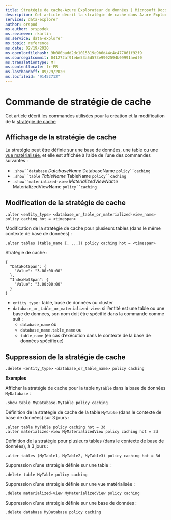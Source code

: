 ```yaml
---
title: Stratégie de cache-Azure Explorateur de données | Microsoft Docs
description: Cet article décrit la stratégie de cache dans Azure Explorateur de données.
services: data-explorer
author: orspod
ms.author: orspodek
ms.reviewer: rkarlin
ms.service: data-explorer
ms.topic: reference
ms.date: 02/19/2020
ms.openlocfilehash: 9b080badd2dc1015319e9b6d44c4c477061f92f9
ms.sourcegitcommit: 041272af91ebe53a5d573e9902594b09991aedf0
ms.translationtype: MT
ms.contentlocale: fr-FR
ms.lasthandoff: 09/29/2020
ms.locfileid: "91452712"
---
```

# <a name="cache-policy-command"></a>Commande de stratégie de cache

Cet article décrit les commandes utilisées pour la création et la modification de la [stratégie de cache](cachepolicy.md) 

## <a name="displaying-the-cache-policy"></a>Affichage de la stratégie de cache

La stratégie peut être définie sur une base de données, une table ou une [vue matérialisée](materialized-views/materialized-view-overview.md), et elle est affichée à l’aide de l’une des commandes suivantes :

* `.show``database` *DatabaseName* DatabaseName `policy``caching`
* `.show``table` *TableName* TableName `policy``caching`
* `.show``materialized-view` *MaterializedViewName* MaterializedViewName `policy``caching`

## <a name="altering-the-cache-policy"></a>Modification de la stratégie de cache

```kusto
.alter <entity_type> <database_or_table_or_materialized-view_name> policy caching hot = <timespan>
```

Modification de la stratégie de cache pour plusieurs tables (dans le même contexte de base de données) :

```kusto
.alter tables (table_name [, ...]) policy caching hot = <timespan>
```

Stratégie de cache :

```kusto
{
  "DataHotSpan": {
    "Value": "3.00:00:00"
  },
  "IndexHotSpan": {
    "Value": "3.00:00:00"
  }
}
```

* `entity_type` : table, base de données ou cluster
* `database_or_table_or_materialized-view`: si l’entité est une table ou une base de données, son nom doit être spécifié dans la commande comme suit : 
  - `database_name` ou 
  - `database_name.table_name` ou 
  - `table_name` (en cas d’exécution dans le contexte de la base de données spécifique)

## <a name="deleting-the-cache-policy"></a>Suppression de la stratégie de cache

```kusto
.delete <entity_type> <database_or_table_name> policy caching
```

**Exemples**

Afficher la stratégie de cache pour la table `MyTable` dans la base de données `MyDatabase` :

```kusto
.show table MyDatabase.MyTable policy caching 
```

Définition de la stratégie de cache de la table `MyTable` (dans le contexte de base de données) sur 3 jours :

```kusto
.alter table MyTable policy caching hot = 3d
.alter materialized-view MyMaterializedView policy caching hot = 3d
```

Définition de la stratégie pour plusieurs tables (dans le contexte de base de données), à 3 jours :

```kusto
.alter tables (MyTable1, MyTable2, MyTable3) policy caching hot = 3d
```

Suppression d’une stratégie définie sur une table :

```kusto
.delete table MyTable policy caching
```

Suppression d’une stratégie définie sur une vue matérialisée :

```kusto
.delete materialized-view MyMaterializedView policy caching
```

Suppression d’une stratégie définie sur une base de données :

```kusto
.delete database MyDatabase policy caching
```
